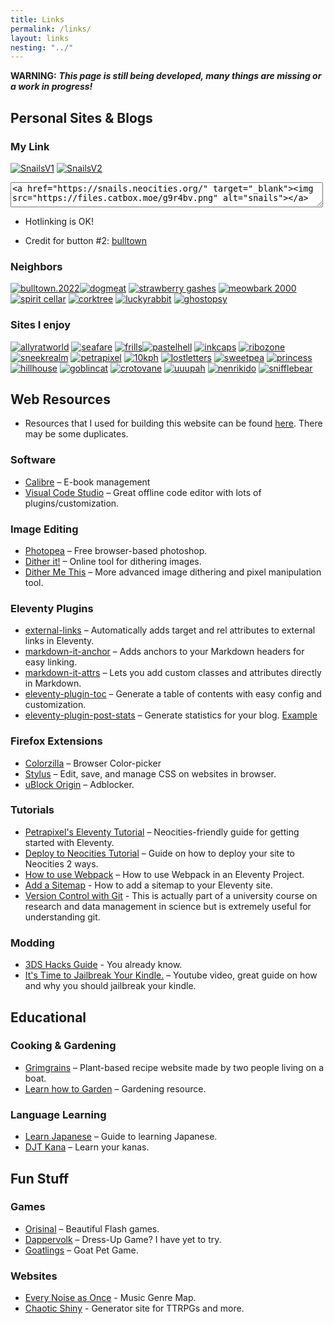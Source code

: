 ```yaml
---
title: Links
permalink: /links/
layout: links
nesting: "../"
---
```


**WARNING:** ***This page is still being developed, many things are missing or a work in progress!***

## Personal Sites & Blogs

### My Link
<div class="link-buttons">

[![SnailsV1](https://files.catbox.moe/g9r4bv.png)](https://files.catbox.moe/g9r4bv.png) [![SnailsV2](https://files.catbox.moe/9ghove.png)](https://files.catbox.moe/9ghove.png)

<textarea class="code-textarea" style="height: 40px; width: 500px;">&lt;a href="https://snails.neocities.org/" target="_blank"&gt;&lt;img src="https://files.catbox.moe/g9r4bv.png" alt="snails"&gt;&lt;/a&gt;</textarea>

- Hotlinking is OK!

- Credit for button #2: [bulltown](https://bulltown.neocities.org/)

</div>

### Neighbors
<div class="link-buttons">

[![bulltown.2022](/images/buttons/sites/b22button.png)](https://bulltown.joejenett.com)[![dogmeat](/images/buttons/sites/doqmeat.png)](https://doqmeat.com/) [![strawberry gashes](https://i.imgur.com/V9sIpx6.gif)](https://strawberry-gashes.neocities.org) [![meowbark 2000](https://i.imgur.com/0dRy6ek.png)](https://meowbark2000.neocities.org) [![spirit cellar](/images/buttons/sites/spiritcellar.gif)](https://spiritcellar.neocities.org/) [![corktree](/images/buttons/sites/corktree.png)](https://corktree.neocities.org/) [![luckyrabbit](https://files.catbox.moe/n23862.png)](https://luckyrabbit.neocities.org/) [![ghostopsy](/images/buttons/sites/ghostopsy.gif)](https://ghostopsy.neocities.org/)

</div>

### Sites I enjoy

<div class="link-buttons">

[![allyratworld](/images/buttons/sites/allyrat.gif)](https://allyratworld.com/) [![seafare](/images/buttons/sites/seafare.png)](https://seafare.neocities.org/) [![frills](/images/buttons/sites/frills.png)](https://frills.dev/)[![pastelhell](/images/buttons/sites/pastelhell.gif)](https://pastelhello.com) [![inkcaps](/images/buttons/sites/inkcaps.gif)](https://inkcaps.neocities.org/) [![ribozone](/images/buttons/sites/ribozone.gif)](https://ribo.zone/) [![sneekrealm](/images/buttons/sites/sneeksrealm.png)](https://sneekrealm.neocities.org/) [![petrapixel](https://cdn.jsdelivr.net/gh/petracoding/petrapixel.neocities.org@latest/public/assets/img/linkback.gif)](https://petrapixel.neocities.org/) [![10kph](/images/buttons/sites/10kph.webp)](https://karma.computer/) [![lostletters](/images/buttons/sites/LostLetters.gif)](https://lostletters.neocities.org/graphics/site_buttons/LostLetters88x31.gif) [![sweetpea](/images/buttons/sites/sweetpea.gif)](https://sweet-pea.neocities.org/) [![princess](https://princss.online/media/images/buttons/princss_button.png)](https://princss.online/) [![hillhouse](/images/buttons/sites/hillhouse.png)](https://hillhouse.neocities.org/) [![goblincat](/images/buttons/sites/goblincat.png)](https://goblincat.neocities.org/) [![crotovane](/images/buttons/sites/crotovane.gif)](https://crotovane.neocities.org/) [![uuupah](/images/buttons/sites/uuupah.png)](https://uuupah.neocities.org/) [![nenrikido](https://dl.dropbox.com/s/265wg2om8bjr5g6/nenrikido_button.gif)](https://nenrikido.neocities.org) [![snifflebear](/images/buttons/sites/snifflebear.png)](https://www.snifflebear.moe/)

</div>

## Web Resources
 
- Resources that I used for building this website can be found [here](/site). There may be some duplicates. 

### Software

- [Calibre](https://calibre-ebook.com/) – E-book management
- [Visual Code Studio](https://code.visualstudio.com/) – Great offline code editor with lots of plugins/customization.

### Image Editing

- [Photopea](https://www.photopea.com/) – Free browser-based photoshop.
- [Dither it!](https://ditherit.com/) – Online tool for dithering images.
- [Dither Me This](https://doodad.dev/dither-me-this/) – More advanced image dithering and pixel manipulation tool.

### Eleventy Plugins

- [external-links](https://www.npmjs.com/package/@sardine/eleventy-plugin-external-links) – Automatically adds target and rel attributes to external links in Eleventy.
- [markdown-it-anchor](https://github.com/valeriangalliat/markdown-it-anchor) – Adds anchors to your Markdown headers for easy linking.
- [markdown-it-attrs](https://github.com/arve0/markdown-it-attrs) – Lets you add custom classes and attributes directly in Markdown.
- [eleventy-plugin-toc](https://github.com/uncenter/eleventy-plugin-toc) – Generate a table of contents with easy config and customization.
- [eleventy-plugin-post-stats](https://github.com/johnwargo/eleventy-plugin-post-stats) – Generate statistics for your blog. [Example](https://rknight.me/blog/stats/)

### Firefox Extensions

- [Colorzilla](https://www.colorzilla.com/firefox/) – Browser Color-picker
- [Stylus](https://addons.mozilla.org/en-US/firefox/addon/styl-us/) – Edit, save, and manage CSS on websites in browser.
- [uBlock Origin](https://addons.mozilla.org/en-US/firefox/addon/ublock-origin/) – Adblocker.


### Tutorials 

- [Petrapixel's Eleventy Tutorial](https://petrapixel.neocities.org/coding/eleventy-tutorial) – Neocities-friendly guide for getting started with Eleventy.
- [Deploy to Neocities Tutorial](https://nenrikido.neocities.org/blog/post/deploy-site/) – Guide on how to deploy your site to Neocities 2 ways. 
- [How to use Webpack](https://dev.to/derrickreimer/how-to-use-webpack-in-an-eleventy-project-272j) – How to use Webpack in an Eleventy Project.
- [Add a Sitemap](https://11ty.recipes/recipes/add-a-sitemap/) - How to add a sitemap to your Eleventy site.
- [Version Control with Git](https://www.geos.ed.ac.uk/~smudd/NMDM_Course/html/version_control_git.html) - This is actually part of a university course on research and data management in science but is extremely useful for understanding git. 

### Modding

- [3DS Hacks Guide](https://3ds.hacks.guide/) - You already know.
- [It's Time to Jailbreak Your Kindle.](https://www.youtube.com/watch?v=Qtk7ERwlIAk&t=361s) – Youtube video, great guide on how and why you should jailbreak your kindle.

## Educational

### Cooking  & Gardening

- [Grimgrains](https://grimgrains.com/site/home.html) – Plant-based recipe website made by two people living on a boat.
- [Learn how to Garden](https://dreambubble.neocities.org/garden) – Gardening resource.

### Language Learning

- [Learn Japanese](https://www.tofugu.com/learn-japanese/) – Guide to learning Japanese.
- [DJT Kana](https://djtguide.neocities.org/kana/) – Learn your kanas.

## Fun Stuff

### Games

- [Orisinal](https://www.ferryhalim.com/orisinal/) – Beautiful Flash games.
- [Dappervolk](https://dappervolk.com/) – Dress-Up Game? I have yet to try.
- [Goatlings](https://www.goatlings.com/) – Goat Pet Game.

### Websites 

- [Every Noise as Once](https://everynoise.com/) - Music Genre Map.
- [Chaotic Shiny](http://chaoticshiny.com/index.php) - Generator site for TTRPGs and more.